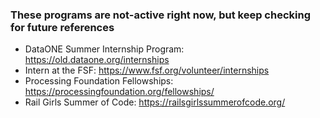 ### These programs are not-active right now, but keep checking for future references

- DataONE Summer Internship Program: https://old.dataone.org/internships
- Intern at the FSF: https://www.fsf.org/volunteer/internships
- Processing Foundation Fellowships: https://processingfoundation.org/fellowships/
- Rail Girls Summer of Code: https://railsgirlssummerofcode.org/
